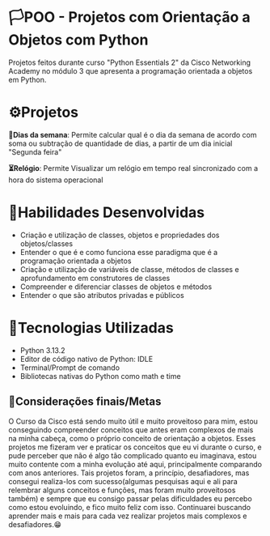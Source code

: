 # 🏳POO - Projetos com Orientação a Objetos com Python
Projetos feitos durante curso "Python Essentials 2" da Cisco Networking Academy no módulo 3 que apresenta a programação orientada a objetos em Python.

# ⚙Projetos

**📅Dias da semana**: Permite calcular qual é o dia da semana de acordo com soma ou subtração de quantidade de dias, a partir de um dia inicial "Segunda feira"

**⏳Relógio**: Permite Visualizar um relógio em tempo real sincronizado com a hora do sistema operacional

# 🎯Habilidades Desenvolvidas
- Criação e utilização de classes, objetos e propriedades dos objetos/classes
- Entender o que é e como funciona esse paradigma que é a programação orientada a objetos
- Criação e utilização de variáveis de classe, métodos de classes e aprofundamento em construtores de classes
- Compreender e diferenciar classes de objetos e métodos
- Entender o que são atributos privadas e públicos

# 🧰Tecnologias Utilizadas
- Python 3.13.2
- Editor de código nativo de Python: IDLE
- Terminal/Prompt de comando
- Bibliotecas nativas do Python como math e time

## 📝Considerações finais/Metas
O Curso da Cisco está sendo muito útil e muito proveitoso para mim, estou conseguindo compreender conceitos que antes eram complexos de mais na minha cabeça, como o próprio conceito de orientação a objetos. Esses projetos
me fizeram ver e praticar os conceitos que eu vi durante o curso, e pude perceber que não é algo tão complicado quanto eu imaginava, estou muito contente com a minha evolução até aqui, principalmente comparando com anos anteriores. Tais projetos foram, a princípio, desafiadores, mas consegui realiza-los com sucesso(algumas pesquisas aqui e ali para relembrar alguns conceitos e funções, mas foram muito proveitosos também) e sempre que eu consigo passar pelas dificuldades eu percebo como estou evoluindo, e fico muito feliz com isso. Continuarei buscando aprender mais e mais para cada vez realizar projetos mais complexos e desafiadores.😁
